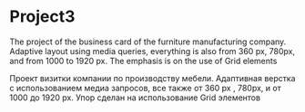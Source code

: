 # Project3
The project of the business card of the furniture manufacturing company. 
 Adaptive layout using media queries, everything is also from 360 px, 780px, and from 1000 to 1920 px. The emphasis is on the use of Grid elements

 Проект визитки компании по производству мебели. 
 Адаптивная верстка с использованием медиа запросов, все также от 360 px , 780px, и от 1000 до 1920 px. Упор сделан на использование  Grid элементов

